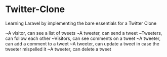 # Twitter-Clone
 Learning Laravel by implementing the bare essentials for a Twitter Clone
 
 ~A visitor, can see a list of tweets 
 ~A tweeter, can send a tweet
 ~Tweeters, can follow each other
 ~Visitors, can see comments on a tweet
 ~A tweeter, can add a comment to a tweet
 ~A tweeter, can update a tweet in case the tweeter mispelled it
 ~A tweeter, can delete a tweet 
